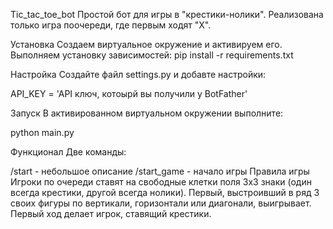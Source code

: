 Tic_tac_toe_bot
Простой бот для игры в "крестики-нолики". Реализована только игра поочереди, где первым ходят "X".

Установка
Создаем виртуальное окружение и активируем его.
Выполняем установку зависимостей:
pip install -r requirements.txt

Настройка
Создайте файл settings.py и добавте настройки:

API_KEY = 'API ключ, котоырй вы получили у BotFather'

Запуск
В активированном виртуальном окружении выполните:

python main.py

Функционал
Две команды:

/start - небольшое описание
/start_game - начало игры
Правила игры
Игроки по очереди ставят на свободные клетки поля 3х3 знаки (один всегда крестики, другой всегда нолики). Первый, выстроивший в ряд 3 своих фигуры по вертикали, горизонтали или диагонали, выигрывает. Первый ход делает игрок, ставящий крестики.